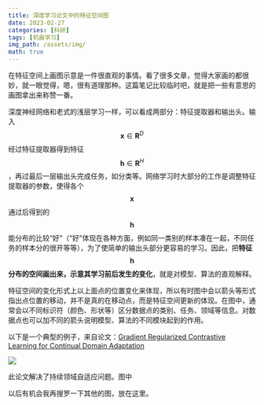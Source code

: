 ```yaml
---
title: 深度学习论文中的特征空间图
date: 2023-02-27
categories: [科研]
tags: [机器学习]
img_path: /assets/img/
math: true
---
```


在特征空间上画图示意是一件很直观的事情。看了很多文章，觉得大家画的都很妙，就一眼觉得，嗯，很有道理那种。这篇笔记比较临时吧，就是把一些有意思的画图拿出来称赞一番。

深度神经网络和老式的浅层学习一样，可以看成两部分：特征提取器和输出头。输入 $$\mathbf{x}\in \mathbf{R}^{D}$$ 经过特征提取器得到特征 $$\mathbf{h}\in \mathbf{R}^{H}$$，再过最后一层输出头完成任务，如分类等。网络学习时大部分的工作是调整特征提取器的参数，使得各个 $$\mathbf{x}$$ 通过后得到的 $$\mathbf{h}$$ 能分布的比较“好”（“好”体现在各种方面，例如同一类别的样本凑在一起，不同任务的样本分的很开等等），为了使简单的输出头部分更容易的学习。因此，把**特征 $$\mathbf{h}$$ 分布的空间画出来，示意其学习前后发生的变化**，就是对模型、算法的直观解释。

特征空间的变化形式上以上面点的位置变化来体现，所以有时图中会以箭头等形式指出点位置的移动，并不是真的在移动点，而是特征空间更新的体现。在图中，通常会以不同标识符（颜色、形状等）区分数据点的类别、任务、领域等信息。对数据点也可以加不同的箭头说明模型、算法的不同模块起到的作用。

以下是一个典型的例子，来自论文：[Gradient Regularized Contrastive Learning for Continual Domain Adaptation]()

![](feature_space_graphs_example-1.png)

此论文解决了持续领域自适应问题。图中


以后有机会我再搜罗一下其他的图，放在这里。